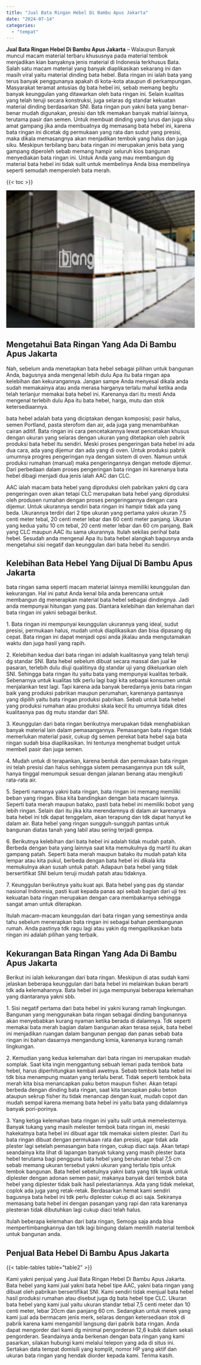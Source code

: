 ```yaml
---
title: "Jual Bata Ringan Hebel Di Bambu Apus Jakarta"
date: "2024-07-14"
categories: 
  - "tempat"
---
```


**Jual Bata Ringan Hebel Di Bambu Apus Jakarta** – Walaupun Banyak muncul macam material terbaru khususnya pada material tembok menjadikan kian banyaknya jenis material di Indonesia terkhusus Bata. Salah satu macam material yang banyak diaplikasikan sekarang ini dan masih viral yaitu material dinding bata hebel. Bata ringan ini ialah bata yang terus banyak penggunanya apakah di kota-kota ataupun di perkampungan. Masyarakat teramat antusias dg bata hebel ini, sebab memang begitu banyak keunggulan yang ditawarkan oleh bata ringan ini. Selain kualitas yang telah teruji secara konstruksi, juga selaras dg standar kekuatan material dinding berdasarkan SNI. Bata ringan pun yakni bata yang benar-benar mudah digunakan, presisi dan tdk memakan banyak matrial lainnya, terutama pasir dan semen. Untuk membuat dinding yang lurus dan juga siku amat gampang jika anda membuatnya dg memasang bata hebel ini, karena bata ringan ini dicetak dg permukaan yang rata dan sudut yang presisi, maka dikala memasangnya akan menjadikan tembok yang halus dan juga siku. Meskipun terbilang baru bata ringan ini merupakan jenis bata yang gampang diperoleh sebab memang hampir seluruh kios bangunan menyediakan bata ringan ini. Untuk Anda yang mau membangun dg material bata hebel ini tidak sulit untuk membelinya Anda bisa membelinya seperti semudah memperoleh bata merah.

{{< toc >}}

![Jual Bata Ringan Hebel Di Bambu Apus Jakarta](/images/jual-hebel-murah-29.png)

## Mengetahui Bata Ringan Yang Ada Di Bambu Apus Jakarta

Nah, sebelum anda menetapkan bata hebel sebagai pilihan untuk bangunan Anda, bagusnya anda mengenal lebih dulu Apa itu bata ringan apa kelebihan dan kekurangannya. Jangan sampe Anda menyesal dikala anda sudah memakainya atau anda merasa harganya terlalu mahal ketika anda telah terlanjur memakai bata hebel ini. Karenanya dari itu mesti Anda mengenal terlebih dulu Apa itu bata hebel, harga, mutu dan stok ketersediaannya.

bata hebel adalah bata yang diciptakan dengan komposisi; pasir halus, semen Portland, pasta sterofom dan air, ada juga yang menambahkan cairan aditif. Bata ringan ini cara pencetakannya lewat pencetakan khusus dengan ukuran yang selaras dengan ukuran yang ditetapkan oleh pabrik produksi bata hebel itu sendiri. Meski proses pengeringan bata hebel ini ada dua cara, ada yang dijemur dan ada yang di oven. Untuk produksi pabrik umumnya progres pengeringan nya dengan sistem di oven. Namun untuk produksi rumahan (manual) maka pengeringannya dengan metode dijemur. Dari perbedaan dalam proses pengeringan bata ringan ini karenanya bata hebel dibagi menjadi dua jenis ialah AAC dan CLC.

AAC ialah macam bata hebel yang diproduksi oleh pabrikan yakni dg cara pengeringan oven akan tetapi CLC merupakan bata hebel yang diproduksi oleh produsen rumahan dengan proses pengeringannya dengan cara dijemur. Untuk ukurannya sendiri bata ringan ini hampir tidak ada yang beda. Ukurannya terdiri dari 2 tipe ukuran yang pertama yakni ukuran 7.5 centi meter tebal, 20 centi meter lebar dan 60 centi meter panjang. Ukuran yang kedua yaitu 10 cm tebal, 20 centi meter lebar dan 60 cm panjang. Baik yang CLC maupun AAC itu sama ukurannya. Itulah sekilas perihal bata hebel. Sesudah anda mengenal Apa itu bata hebel alangkah bagusnya anda mengetahui sisi negatif dan keunggulan dari bata hebel itu sendiri.

## Kelebihan Bata Hebel Yang Dijual Di Bambu Apus Jakarta

bata ringan sama seperti macam material lainnya memiliki keunggulan dan kekurangan. Hal ini patut Anda kenal bila anda berencana untuk membangun dg menerapkan material bata hebel sebagai dindingnya. Jadi anda mempunyai hitungan yang pas. Diantara kelebihan dan kelemahan dari bata ringan ini yakni sebagai berikut.

1\. Bata ringan ini mempunyai keunggulan ukurannya yang ideal, sudut presisi, permukaan halus, mudah untuk diaplikasikan dan bisa dipasang dg cepat. Bata ringan ini dapat menjadi opsi anda jikalau anda mengutamakan waktu dan juga hasil yang rapih.

2\. Kelebihan kedua dari bata ringan ini adalah kualitasnya yang telah teruji dg standar SNI. Bata hebel sebelum dibuat secara massal dan jual ke pasaran, terlebih dulu diuji qualitinya dg standar uji yang dikeluarkan oleh SNI. Sehingga bata ringan itu yaitu bata yang mempunyai kualitas terbaik. Sebenarnya untuk kualitas tdk perlu lagi bagi kita sebagai konsumen untuk menjalankan test lagi. Tapi karena ada banyak beredarnya jenis bata ringan baik yang produksi pabrikan maupun perumahan, karenanya pantasnya yang dipilih yaitu bata ringan produksi pabrikan. Sebab untuk bata hebel yang produksi rumahan atau produksi skala kecil itu umumnya tidak dites kualitasnya pas dg mutu standar dari SNI.

3\. Keunggulan dari bata ringan berikutnya merupakan tidak menghabiskan banyak material lain dalam pemasangannya. Pemasangan bata ringan tidak memerlukan material pasir, cukup dg semen perekat bata hebel saja bata ringan sudah bisa diaplikasikan. Ini tentunya menghemat budget untuk membeli pasir dan juga semen.

4\. Mudah untuk di terapankan, karena bentuk dan permukaan bata ringan ini telah presisi dan halus sehingga sistem pemasangannya pun tdk sulit, hanya tinggal menumpuk sesuai dengan jalanan benang atau mengikuti rata-rata air.

5\. Seperti namanya yakni bata ringan, bata ringan ini memang memiliki beban yang ringan. Bisa kita bandingkan dengan bata macam lainnya. Seperti bata merah maupun batako, pasti bata hebel ini memiliki bobot yang lebih ringan. Selain dari itu jika kita merendamnya di dalam air karenanya bata hebel ini tdk dapat tenggelam, akan terapung dan tdk dapat hanyut ke dalam air. Bata hebel yang ringan sungguh-sungguh pantas untuk bangunan diatas tanah yang labil atau sering terjadi gempa.

6\. Berikutnya kelebihan dari bata hebel ini adalah tidak mudah patah. Berbeda dengan bata yang lainnya saat kita memukulnya dg martil itu akan gampang patah. Seperti bata merah maupun batako itu mudah patah kita lempar atau kita pukul, berbeda dengan bata hebel ini dikala kita memukulnya akan susah untuk patah. Adapaun bata hebel yang tidak bersertifikat SNI belum teruji mudah patah atau tidaknya.

7\. Keunggulan berikutnya yaitu kuat api. Bata hebel yang pas dg standar nasional Indonesia, pasti kuat kepada panas api sebab bagian dari uji tes kekuatan bata ringan merupakan dengan cara membakarnya sehingga sangat aman untuk diterapkan.

Itulah macam-macam keunggulan dari bata ringan yang semestinya anda tahu sebelum menerapkan bata ringan ini sebagai bahan pembangunan rumah. Anda pastinya tdk ragu lagi atau yakin dg mengaplikasikan bata ringan ini adalah pilihan yang terbaik.

## Kekurangan Bata Ringan Yang Ada Di Bambu Apus Jakarta

Berikut ini ialah kekurangan dari bata ringan. Meskipun di atas sudah kami jelaskan beberapa keunggulan dari bata hebel ini melainkan bukan berarti tdk ada kelemahannya. Bata hebel ini juga mempunyai beberapa kelemahan yang diantaranya yakni sbb.

1\. Sisi negatif pertama dari bata hebel ini yakni kurang ramah lingkungan. Bangunan yang menggunakan bata ringan sebagai dinding bangunannya akan menyebabkan kurang nyaman ketika berada di dalamnya. Tdk seperti memakai bata merah bagian dalam bangunan akan terasa sejuk, bata hebel ini menjadikan ruangan dalam bangunan pengap dan panas sebab bata ringan ini bahan dasarnya mengandung kimia, karenanya kurang ramah lingkungan.

2\. Kemudian yang kedua kelemahan dari bata ringan ini merupakan mudah somplak. Saat kita ingin menggantung sebuah lemari pada tembok bata hebel, harus diperhitungkan kembali awetnya. Sebab tembok bata hebel ini tdk bisa menampung muatan yang terlalu berat. Tidak seperti tembok bata merah kita bisa menancapkan paku beton maupun fisher. Akan tetapi berbeda dengan dinding bata ringan, saat kita tancapkan paku beton ataupun sekrup fisher itu tidak menancap dengan kuat, mudah copot dan mudah sempal karena memang bata hebel ini yaitu bata yang didalamnya banyak pori-porinya.

3\. Yang ketiga kelemahan bata ringan ini yaitu sulit untuk memelesternya. Banyak tukang yang masih melester tembok bata ringan ini, meski hakekatnya bata hebel ini dibuat agar tdk memakai sistem plester. Dari itu bata ringan dibuat dengan permukaan rata dan presisi, agar tidak ada plester lagi setelah pemasangan bata ringan, cukup diaci saja. Akan tetapi seandainya kita lihat di lapangan banyak tukang yang masih plester bata hebel terutama bagi pengguna bata hebel yang berukuran tebal 7,5 cm sebab memang ukuran tersebut yakni ukuran yang terlalu tipis untuk tembok bangunan. Bata hebel sebetulnya yakni bata yang tdk layak untuk diplester dengan adonan semen pasir, makanya banyak dari tembok bata hebel yang diplester tidak baik hasil pelestariannya. Ada yang tidak melekat, coplok ada juga yang retak-retak. Berdasarkan hemat kami sendiri bagusnya bata hebel ini tdk perlu diplester cukup di aci saja. Sekiranya memasang bata hebel ini dengan pasangan yang rapi dan rata karenanya plesteran tidak dibutuhkan lagi cukup diaci telah halus.

Itulah beberapa kelemahan dari bata ringan, Semoga saja anda bisa mempertimbangkannya dan tdk lagi bingung dalam memilih material tembok untuk bangunan anda.

## Penjual Bata Hebel Di Bambu Apus Jakarta

{{< table-tables table="table2" >}}

Kami yakni penjual yang Jual Bata Ringan Hebel Di Bambu Apus Jakarta. Bata hebel yang kami jual yakni bata hebel tipe AAC, yakni bata ringan yang dibuat oleh pabrikan bersertifikat SNI. Kami sendiri tidak menjual bata hebel hasil produksi rumahan atau disebut juga dg bata hebel tipe CLC. Ukuran bata hebel yang kami jual yaitu ukuran standar tebal 7,5 centi meter dan 10 centi meter, lebar 20cm dan panjang 60 cm. Sedangkan untuk merek yang kami jual ada bermacam jenis merk, selaras dengan ketersediaan stok di pabrik karena kami mengambil langsung dari pabrik bata ringan. Anda dapat mengorder dari kami dg minimal pengorderan 12,6 kubik dalam sekali pengorderan. Seandainya anda berkenan dengan bata ringan yang kami pasarkan, silakan hubungi kami melalui telepon yang ada di situs ini. Sertakan data tempat domisili yang komplit, nomor HP yang aktif dan ukuran bata ringan yang hendak diorder kepada kami. Terima kasih.
